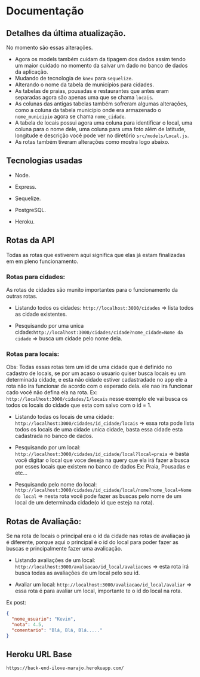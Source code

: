 # Documentação

## Detalhes da última atualização.
No momento são essas alterações.

- Agora os models também cuidam da tipagem dos dados assim tendo um maior cuidado no momento da salvar um dado no banco de dados da aplicação.
- Mudando de tecnologia de `knex` para `sequelize`.
- Alterando o nome da tabela de municípios para cidades.
- As tabelas de praias, pousadas e restaurantes que antes eram separadas agora são apenas uma que se chama `locais`.
- As colunas das antigas tabelas também sofreram algumas alterações, como a coluna da tabela município onde era armazenado o `nome_municipio` agora se chama `nome_cidade`.
- A tabela de locais possui agora uma coluna para identificar o local, uma coluna para o nome dele, uma coluna para uma foto além de latitude, longitude e descrição você pode ver no diretório `src/models/Local.js`.
- As rotas também tiveram alterações como  mostra logo abaixo.

## Tecnologias usadas

- Node.

- Express.

- Sequelize.

- PostgreSQL.

- Heroku.

## Rotas da API
Todas as rotas que estiverem aqui significa que elas já estam finalizadas em em pleno funcionamento.

### Rotas para cidades:
As rotas de cidades são munito importantes para o funcionamento da outras rotas.

- Listando todos os cidades: `http://localhost:3000/cidades` => lista todos as cidade existentes.

- Pesquisando por uma unica cidade:`http://localhost:3000/cidades/cidade?nome_cidade=Nome da cidade` => busca um cidade pelo nome dela.


### Rotas para locais:
Obs: Todas essas rotas tem um id de uma cidade que é definido no cadastro de locais, se por um acaso o usuario quiser busca locais eu um determinada cidade, e esta não cidade estiver cadastradade no app ele a rota não ira funcionar de acordo com o esperado dela. ele nao ira funcionar cado você não defina ela na rota.
Ex: `http://localhost:3000/cidades/1/locais` nesse exemplo ele vai busca os todos os locais do cidade que esta com salvo com o id = 1.

- Listando todas os locais de uma cidade: `http://localhost:3000/cidades/id_cidade/locais` => essa rota pode lista todos os locais de uma cidade unica cidade, basta essa cidade esta cadastrada no banco de dados.

- Pesquisando por um local: `http://localhost:3000/cidades/id_cidade/local?local=praia` => basta você digitar o local que voce deseja na query que ela irá fazer a busca por esses locais que existem no banco de dados Ex: Praia, Pousadas e etc...

- Pesquisando pelo nome do local: `http://localhost:3000/cidades/id_cidade/local/nome?nome_local=Nome do local` => nesta rota você pode fazer as buscas pelo nome de um local de um determinada cidade(o id que esteja na rota).

## Rotas de Avaliação: 
Se na rota de locais o principal era o id da cidade nas rotas de avaliaçao já é diferente, porque aqui o principal é o id do local para poder fazer as buscas e principalmente fazer uma avalicação.

- Listando avaliações de um local: `http://localhost:3000/avaliacao/id_local/avaliacoes` => esta rota irá busca todas as avaliações de um local pelo seu id.

- Avaliar um local: `http://localhost:3000/avaliacao/id_local/avaliar` => essa rota é para avaliar um local, importante te o id do local na rota.

Ex post: 
```` json
{
  "nome_usuario": "Kevin",
  "nota": 4.5,
  "comentario": "Blá, Blá, Blá....."
}
````

## Heroku URL Base

`https://back-end-ilove-marajo.herokuapp.com/`
